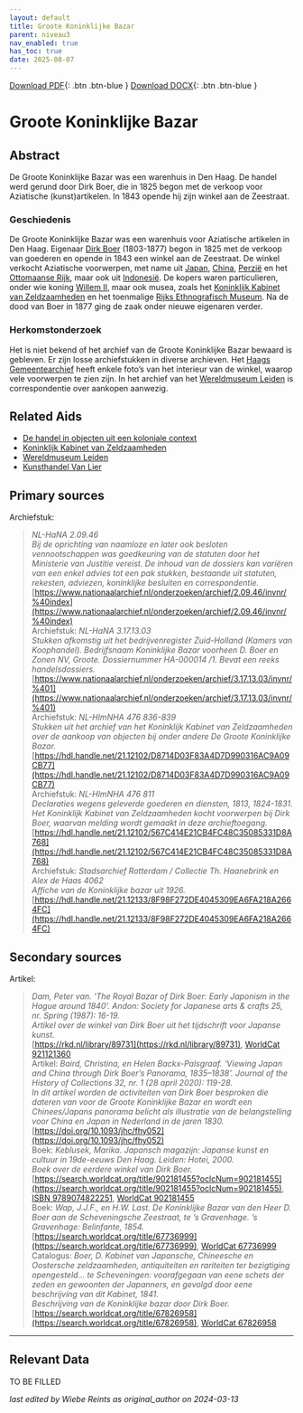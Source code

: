 ```yaml
---
layout: default
title: Groote Koninklijke Bazar
parent: niveau3
nav_enabled: true
has_toc: true
date: 2025-08-07
--- 
```



[Download PDF](https://raw.githubusercontent.com/colonial-heritage/research-guides-dev/refs/heads/main/EXPORTS/PDF/niveau3/Dutch/KoninklijkeBazar.pdf){: .btn .btn-blue }     [Download DOCX](https://raw.githubusercontent.com/colonial-heritage/research-guides-dev/refs/heads/main/EXPORTS/DOCX/niveau3/Dutch/KoninklijkeBazar.docx){: .btn .btn-blue }


# Groote Koninklijke Bazar


## Abstract

De Groote Koninklijke Bazar was een warenhuis in Den Haag. De handel werd gerund door Dirk Boer, die in 1825 begon met de verkoop voor Aziatische (kunst)artikelen. In 1843 opende hij zijn winkel aan de Zeestraat.

### Geschiedenis

De Groote Koninklijke Bazar was een warenhuis voor Aziatische artikelen in Den Haag. Eigenaar [Dirk Boer](https://rkd.nl/artists/349840) (1803-1877) begon in 1825 met de verkoop van goederen en opende in 1843 een winkel aan de Zeestraat. De winkel verkocht Aziatische voorwerpen, met name uit [Japan](https://sws.geonames.org/1861060), [China](https://sws.geonames.org/1814991), [Perzië](https://hdl.handle.net/20.500.11840/termmaster8272) en het [Ottomaanse Rijk](http://www.wikidata.org/entity/Q12560), maar ook uit [Indonesië](https://sws.geonames.org/1643084). De kopers waren particulieren, onder wie koning [Willem II](https://www.wikidata.org/entity/Q154287), maar ook musea, zoals het [Koninklijk Kabinet van Zeldzaamheden](https://app.colonialcollections.nl/nl/research-aids/https%3A%2F%2Fn2t%252Enet%2Fark%3A%2F27023%2Fcc7609accb9857dc8ca777ff1d6d4af1) en het toenmalige [Rijks Ethnografisch Museum](https://app.colonialcollections.nl/nl/research-aids/https%3A%2F%2Fn2t%252Enet%2Fark%3A%2F27023%2F77c1a0cf982b33b9e88073c4a704049b). Na de dood van Boer in 1877 ging de zaak onder nieuwe eigenaren verder.
  
### Herkomstonderzoek

Het is niet bekend of het archief van de Groote Koninklijke Bazar bewaard is gebleven. Er zijn losse archiefstukken in diverse archieven. Het [Haags Gemeentearchief](https://haagsgemeentearchief.nl/beeld-en-geluid/beeldcollectie?mivast=59&mizig=493&miadt=59&miview=gal1&milang=nl&mid=1&mizk_alle=Grand+Bazar+Royal) heeft enkele foto’s van het interieur van de winkel, waarop vele voorwerpen te zien zijn. In het archief van het [Wereldmuseum Leiden](https://app.colonialcollections.nl/nl/research-aids/https%3A%2F%2Fn2t%252Enet%2Fark%3A%2F27023%2F77c1a0cf982b33b9e88073c4a704049b) is correspondentie over aankopen aanwezig.


## Related Aids

 - [De handel in objecten uit een koloniale context](niveau2/Dutch/Handel_20240326.yml)  
 - [Koninklijk Kabinet van Zeldzaamheden](niveau3/Dutch/KKZ_20240313.yml)  
 - [Wereldmuseum Leiden](niveau3/Dutch/WMLeiden_20240327.yml)  
 - [Kunsthandel Van Lier](niveau3/Dutch/KunsthandelVanLier_20240313.yml)  

## Primary sources

Archiefstuk:
  > *NL-HaNA 2.09.46*  
> _Bij de oprichting van naamloze en later ook besloten vennootschappen was goedkeuring van de statuten door het Ministerie van Justitie vereist. De inhoud van de dossiers kan variëren van een enkel advies tot een pak stukken, bestaande uit statuten, rekesten, adviezen, koninklijke besluiten en correspondentie._  
> [https://www.nationaalarchief.nl/onderzoeken/archief/2.09.46/invnr/%40index](https://www.nationaalarchief.nl/onderzoeken/archief/2.09.46/invnr/%40index)  
Archiefstuk:
  > *NL-HaNA 3.17.13.03*  
> _Stukken afkomstig uit het bedrijvenregister Zuid-Holland (Kamers van Koophandel). Bedrijfsnaam Koninklijke Bazar voorheen D. Boer en Zonen NV, Groote. Dossiernummer HA-000014 /1. Bevat een reeks handelsdossiers._  
> [https://www.nationaalarchief.nl/onderzoeken/archief/3.17.13.03/invnr/%401](https://www.nationaalarchief.nl/onderzoeken/archief/3.17.13.03/invnr/%401)  
Archiefstuk:
  > *NL-HlmNHA 476 836-839*  
> _Stukken uit het archief van het Koninklijk Kabinet van Zeldzaamheden over de aankoop van objecten bij onder andere De Groote Koninklijke Bazar._  
> [https://hdl.handle.net/21.12102/D8714D03F83A4D7D990316AC9A09CB77](https://hdl.handle.net/21.12102/D8714D03F83A4D7D990316AC9A09CB77)  
Archiefstuk:
  > *NL-HlmNHA 476 811*  
> _Declaraties wegens geleverde goederen en diensten, 1813, 1824-1831. Het Koninklijk Kabinet van Zeldzaamheden kocht voorwerpen bij Dirk Boer, waarvan melding wordt gemaakt in deze archieftoegang._  
> [https://hdl.handle.net/21.12102/567C414E21CB4FC48C35085331D8A768](https://hdl.handle.net/21.12102/567C414E21CB4FC48C35085331D8A768)  
Archiefstuk:
  > *Stadsarchief Rotterdam / Collectie Th. Haanebrink en Alex de Haas 4062*  
> _Affiche van de Koninklijke bazar uit 1926._  
> [https://hdl.handle.net/21.12133/8F98F272DE4045309EA6FA218A2664FC](https://hdl.handle.net/21.12133/8F98F272DE4045309EA6FA218A2664FC)  
## Secondary sources

Artikel:
  > *Dam, Peter van. 'The Royal Bazar of Dirk Boer: Early Japonism in the Hague around 1840'. Andon: Society for Japanese arts & crafts 25, nr. Spring (1987): 16-19.*  
> _Artikel over de winkel van Dirk Boer uit het tijdschrift voor Japanse kunst._  
> [https://rkd.nl/library/89731](https://rkd.nl/library/89731), [WorldCat 921121360](https://search.worldcat.org/title/921121360)  
Artikel:
  > *Baird, Christina, en Helen Backx-Palsgraaf. ‘Viewing Japan and China through Dirk Boer’s Panorama, 1835–1838’. Journal of the History of Collections 32, nr. 1 (28 april 2020): 119-28.*  
> _In dit artikel worden de activiteiten van Dirk Boer besproken die dateren van voor de Groote Koninklijke Bazar en wordt een Chinees/Japans panorama belicht als illustratie van de belangstelling voor China en Japan in Nederland in de jaren 1830._  
> [https://doi.org/10.1093/jhc/fhy052](https://doi.org/10.1093/jhc/fhy052)  
Boek:
  > *Keblusek, Marika. Japansch magazijn: Japanse kunst en cultuur in 19de-eeuws Den Haag. Leiden: Hotei, 2000.*  
> _Boek over de eerdere winkel van Dirk Boer._  
> [https://search.worldcat.org/title/902181455?oclcNum=902181455](https://search.worldcat.org/title/902181455?oclcNum=902181455), [ISBN 9789074822251](https://isbnsearch.org/isbn/9789074822251), [WorldCat 902181455](https://search.worldcat.org/title/902181455)  
Boek:
  > *Wap, J.J.F., en H.W. Last. De Koninklijke Bazar van den Heer D. Boer aan de Scheveningsche Zeestraat, te ’s Gravenhage. ’s Gravenhage: Belinfante, 1854.*  
> [https://search.worldcat.org/title/67736999](https://search.worldcat.org/title/67736999), [WorldCat 67736999](https://search.worldcat.org/title/67736999)  
Catalogus:
  > *Boer, D. Kabinet van Japansche, Chineesche en Oostersche zeldzaamheden, antiquiteiten en rariteiten ter bezigtiging opengesteld... te Scheveningen: voorafgegaan van eene schets der zeden en gewoonten der Japanners, en gevolgd door eene beschrijving van dit Kabinet, 1841.*  
> _Beschrijving van de Koninklijke bazar door Dirk Boer._  
> [https://search.worldcat.org/title/67826958](https://search.worldcat.org/title/67826958), [WorldCat 67826958](https://search.worldcat.org/title/67826958)  


---
## Relevant Data 
TO BE FILLED

_last edited by Wiebe Reints as original_author on 2024-03-13_
        